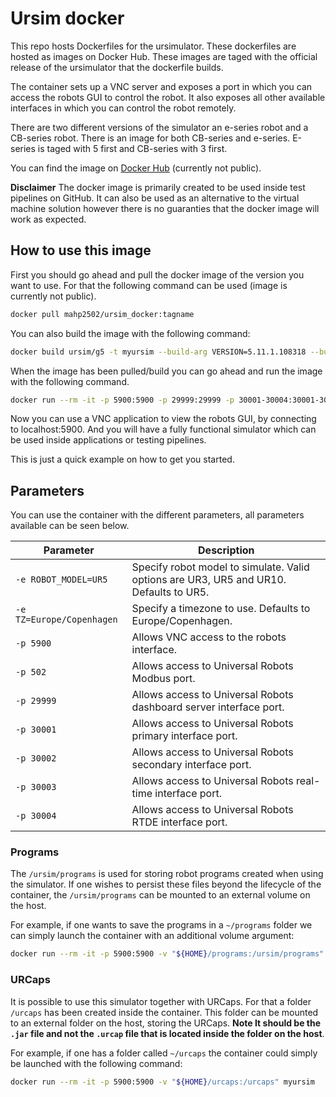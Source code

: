 # Ursim docker

This repo hosts Dockerfiles for the ursimulator. These dockerfiles are hosted as
images on Docker Hub. These images are taged with the official release of the ursimulator
that the dockerfile builds.

The container sets up a VNC server and exposes a port in which you can access the
robots GUI to control the robot. It also exposes all other available interfaces
in which you can control the robot remotely.

There are two different versions of the simulator an e-series robot and a CB-series
robot. There is an image for both CB-series and e-series. E-series is taged with
5 first and CB-series with 3 first.

You can find the image on [Docker Hub](https://hub.docker.com/repository/docker/mahp2502/ursim_docker/general)
(currently not public).

**Disclaimer** The docker image is primarily created to be used inside test pipelines
on GitHub. It can also be used as an alternative to the virtual machine solution
however there is no guaranties that the docker image will work as expected.

## How to use this image

First you should go ahead and pull the docker image of the version you want to use.
For that the following command can be used (image is currently not public).

```bash
docker pull mahp2502/ursim_docker:tagname
```

You can also build the image with the following command:

```bash
docker build ursim/g5 -t myursim --build-arg VERSION=5.11.1.108318 --build-arg URSIM="https://s3-eu-west-1.amazonaws.com/ur-support-site/118926/URSim_Linux-5.11.1.108318.tar.gz"
```

When the image has been pulled/build you can go ahead and run the image with the
following command.

```bash
docker run --rm -it -p 5900:5900 -p 29999:29999 -p 30001-30004:30001-30004 myursim
```

Now you can use a VNC application to view the robots GUI, by connecting to localhost:5900.
And you will have a fully functional simulator which can be used inside applications
or testing pipelines.

This is just a quick example on how to get you started.

## Parameters

You can use the container with the different parameters, all parameters available
can be seen below.

| Parameter                | Description |
| ---                      | ---                                                                                                                            |
| `-e ROBOT_MODEL=UR5`     | Specify robot model to simulate. Valid options are UR3, UR5 and UR10. Defaults to UR5.                                         |
| `-e TZ=Europe/Copenhagen`| Specify a timezone to use. Defaults to Europe/Copenhagen.                                                                      |
| `-p 5900`                | Allows VNC access to the robots interface.                                                                                     |
| `-p 502`                 | Allows access to Universal Robots Modbus port.                                                                                 |
| `-p 29999`               | Allows access to Universal Robots dashboard server interface port.                                                             |
| `-p 30001`               | Allows access to Universal Robots primary interface port.                                                                      |
| `-p 30002`               | Allows access to Universal Robots secondary interface port.                                                                    |
| `-p 30003`               | Allows access to Universal Robots real-time interface port.                                                                    |
| `-p 30004`               | Allows access to Universal Robots RTDE interface port.                                                                         |

### Programs

The `/ursim/programs` is used for storing robot programs created when using the
simulator. If one wishes to persist these files beyond the lifecycle of the container,
the `/ursim/programs` can be mounted to an external volume on the host.

For example, if one wants to save the programs in a `~/programs` folder we
can simply launch the container with an additional volume argument:

```bash
docker run --rm -it -p 5900:5900 -v "${HOME}/programs:/ursim/programs" myursim
```

### URCaps

It is possible to use this simulator together with URCaps.
For that a folder `/urcaps` has been created inside the container. This folder can
be mounted to an external folder on the host, storing the URCaps.
**Note It should be the `.jar` file and not the `.urcap` file that
is located inside the folder on the host**.

For example, if one has a folder called `~/urcaps` the container could simply be
launched with the following command:

```bash
docker run --rm -it -p 5900:5900 -v "${HOME}/urcaps:/urcaps" myursim
```
